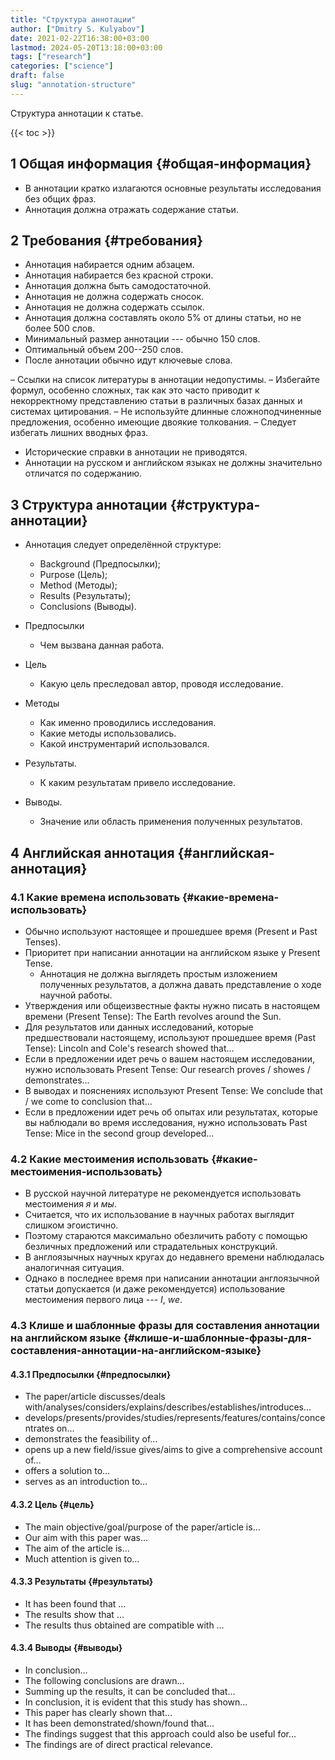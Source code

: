 ```yaml
---
title: "Структура аннотации"
author: ["Dmitry S. Kulyabov"]
date: 2021-02-22T16:38:00+03:00
lastmod: 2024-05-20T13:18:00+03:00
tags: ["research"]
categories: ["science"]
draft: false
slug: "annotation-structure"
---
```


Структура аннотации к статье.

<!--more-->

{{< toc >}}


## <span class="section-num">1</span> Общая информация {#общая-информация}

-   В аннотации кратко излагаются основные результаты исследования без общих фраз.
-   Аннотация должна отражать содержание статьи.


## <span class="section-num">2</span> Требования {#требования}

-   Аннотация набирается одним абзацем.
-   Аннотация набирается без красной строки.
-   Аннотация должна быть самодостаточной.
-   Аннотация не должна содержать сносок.
-   Аннотация не должна содержать ссылок.
-   Аннотация должна составлять около 5% от длины статьи, но не более 500 слов.
-   Минимальный размер аннотации --- обычно 150 слов.
-   Оптимальный объем 200--250 слов.
-   После аннотации обычно идут ключевые слова.

– Ссылки на список литературы в аннотации недопустимы.
– Избегайте формул, особенно сложных, так как это часто приводит к некорректному представлению статьи в различных базах данных и системах цитирования.
– Не используйте длинные сложноподчиненные предложения, особенно имеющие двоякие толкования.
– Следует избегать лишних вводных фраз.

-   Исторические справки в аннотации не приводятся.
-   Аннотации на русском и английском языках не должны значительно отличатся по содержанию.


## <span class="section-num">3</span> Структура аннотации {#структура-аннотации}

-   Аннотация следует определённой структуре:
    -   Background (Предпосылки);
    -   Purpose (Цель);
    -   Method (Методы);
    -   Results (Результаты);
    -   Conclusions (Выводы).

-   Предпосылки
    -   Чем вызвана данная работа.
-   Цель
    -   Какую цель преследовал автор, проводя исследование.
-   Методы
    -   Как именно проводились исследования.
    -   Какие методы использовались.
    -   Какой инструментарий использовался.
-   Результаты.
    -   К каким результатам привело исследование.
-   Выводы.
    -   Значение или область применения полученных результатов.


## <span class="section-num">4</span> Английская аннотация {#английская-аннотация}


### <span class="section-num">4.1</span> Какие времена использовать {#какие-времена-использовать}

-   Обычно используют настоящее и прошедшее время (Present и Past Tenses).
-   Приоритет при написании аннотации на английском языке у Present Tense.
    -   Аннотация не должна выглядеть простым изложением полученных результатов, а должна давать представление о ходе научной работы.
-   Утверждения или общеизвестные факты нужно писать в настоящем времени (Present Tense): The Earth revolves around the Sun.
-   Для результатов или данных исследований, которые предшествовали настоящему, используют прошедшее время (Past Tense): Lincoln and Cole's research showed that…
-   Если в предложении идет речь о вашем настоящем исследовании, нужно использовать Present Tense: Our research proves / showes / demonstrates…
-   В выводах и пояснениях используют Present Tense: We conclude that / we come to conclusion that…
-   Если в предложении идет речь об опытах или результатах, которые вы наблюдали во время исследования, нужно использовать Past Tense: Mice in the second group developed…


### <span class="section-num">4.2</span> Какие местоимения использовать {#какие-местоимения-использовать}

-   В русской научной литературе не рекомендуется использовать местоимения _я_ и _мы_.
-   Считается, что их использование в научных работах выглядит слишком эгоистично.
-   Поэтому стараются максимально обезличить работу с помощью безличных предложений или страдательных конструкций.
-   В англоязычных научных кругах до недавнего времени наблюдалась аналогичная ситуация.
-   Однако в последнее время при написании аннотации англоязычной статьи допускается (и даже рекомендуется) использование местоимения первого лица --- _I_, _we_.


### <span class="section-num">4.3</span> Клише и шаблонные фразы для составления аннотации на английском языке {#клише-и-шаблонные-фразы-для-составления-аннотации-на-английском-языке}


#### <span class="section-num">4.3.1</span> Предпосылки {#предпосылки}

-   The paper/article discusses/deals with/analyses/considers/explains/describes/establishes/introduces…
-   develops/presents/provides/studies/represents/features/contains/concentrates on…
-   demonstrates the feasibility of…
-   opens up a new field/issue gives/aims to give a comprehensive account of…
-   offers a solution to…
-   serves as an introduction to…


#### <span class="section-num">4.3.2</span> Цель {#цель}

-   The main objective/goal/purpose of the paper/article is…
-   Our aim with this paper was…
-   The aim of the article is…
-   Much attention is given to…


#### <span class="section-num">4.3.3</span> Результаты {#результаты}

-   It has been found that …
-   The results show that …
-   The results thus obtained are compatible with …


#### <span class="section-num">4.3.4</span> Выводы {#выводы}

-   In conclusion…
-   The following conclusions are drawn…
-   Summing up the results, it can be concluded that…
-   In conclusion, it is evident that this study has shown…
-   This paper has clearly shown that…
-   It has been demonstrated/shown/found that…
-   The findings suggest that this approach could also be useful for…
-   The findings are of direct practical relevance.
